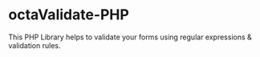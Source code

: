 # octaValidate-PHP
This PHP Library helps to validate your forms using regular expressions &amp; validation rules.
